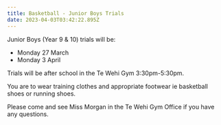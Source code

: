 ```yaml
---
title: Basketball - Junior Boys Trials
date: 2023-04-03T03:42:22.895Z
---
```

Junior Boys (Year 9 & 10) trials will be:  

* Monday 27 March 
* Monday 3 April  

Trials will be after school in the Te Wehi Gym 3:30pm-5:30pm.  

You are to wear training clothes and appropriate footwear ie basketball shoes or running shoes.  

Please come and see Miss Morgan in the Te Wehi Gym Office if you have any questions.